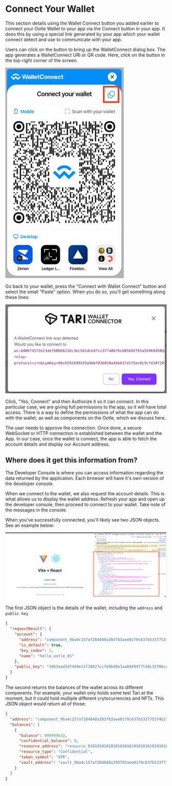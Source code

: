 
# Connect Your Wallet

This section details using the Wallet Connect button you added earlier to connect your Ootle Wallet to your app via the Connect button in your app. It does this by using a special link generated by your app which your wallet connect detect and use to communicate with your app.

Users can click on the button to bring up the WalletConnect dialog box. The app generates a WalletConnect URI or QR code. Here, click on the button in the top-right corner of the screen. 

![Alt text](../images/walletconnectdialog.png)

Go back to your wallet, press the "Connect with Wallet Connect" button and select the small "Paste" option. When you do so, you'll get something along these lines:

![Alt text](../images/tari_dan_wallet_connect_dialog_1.png)

Click, "Yes, Connect" and then Authorize it so it can connect. In this particular case, we are giving full permissions to the app, so it will have total access. There is a way to define the permissions of what the app can do with the wallet, as well as components on the Ootle, which we discuss here.

The user needs to approve the connection. Once done, a secure WebSocket or HTTP connection is established between the wallet and the App. In our case, once the wallet is connect, the app is able to fetch the account details and display our Account address.

## Where does it get this information from?

The Developer Console is where you can access information regarding the data returned by the application. Each browser will have it's own version of the developer console.

When we connect to the wallet, we also request the account details. This is what allows us to display the wallet address. Refresh your app and open up the developer console, then proceed to connect to your wallet. Take note of the messages in the console.

When you've successfully connected, you'll likely see two JSON objects. See an example below:

![Alt text](../images/json_message_examples.png)

The first JSON object is the details of the wallet, including the `address` and `public key`

```json
{
  "requestResult": {
    "account": {
      "address": "component_9ba4c157af284840a393783aee01f0c637b5337753f4b2138e0ad1f7ac7de4ab",
      "is_default": true,
      "key_index": 1,
      "name": "hello_ootle_01"
    },
    "public_key": "1063ead5df449e11f34027ccf69bd9a3aa69494f7538c33706ce5e6ad181b738"
  }
}
```

The second returns the balances of the wallet across its different components. For example, your wallet only holds some test Tari at the moment, but it could hold multiple different crytocurrencies and NFTs. This JSON object would return all of those:

```json
{
  "address": "component_9ba4c157af284840a393783aee01f0c637b5337753f4b2138e0ad1f7ac7de4ab",
  "balances": [
    {
      "balance": 999999632,
      "confidential_balance": 0,
      "resource_address": "resource_0101010101010101010101010101010101010101010101010101010101010101",
      "resource_type": "Confidential",
      "token_symbol": "XTR",
      "vault_address": "vault_9ba4c157af284840a393783aee01f0c637b533777994355384a14bcfcaaa5309"
    }
  ]
}
```